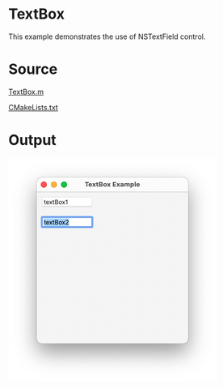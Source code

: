 # TextBox

This example demonstrates the use of NSTextField control.

# Source

[TextBox.m](./TextBox.m)

[CMakeLists.txt](./CMakeLists.txt)

# Output

![Screenshot](../../../docs/Pictures/TextBox.png)
